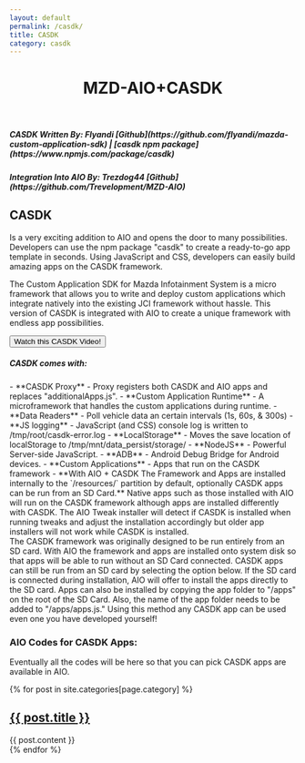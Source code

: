```yaml
---
layout: default
permalink: /casdk/
title: CASDK
category: casdk
---
```


<header id="header" style="" class="w3-center w3-header">
  <h1 id="mzd-title" class="mazda"> MZD-AIO+CASDK</h1>
</header>
<h5>CASDK Written By: Flyandi  <span class="icon icon-github"></span> [Github](https://github.com/flyandi/mazda-custom-application-sdk) | [casdk npm package](https://www.npmjs.com/package/casdk)</h5>

<h5>Integration Into AIO By: Trezdog44 <span class="icon icon-github"></span> [Github](https://github.com/Trevelopment/MZD-AIO)</h5>
<div class="w3-container">
<div class="w3-center">
<h2>CASDK</h2>Is a very exciting addition to AIO and opens the door to many possibilities. Developers can use the npm package "casdk" to create a ready-to-go app template in seconds. Using JavaScript and CSS, developers can easily build amazing apps on
the CASDK framework.
</div>

<div class="blog-text w3-container">
<p>The Custom Application SDK for Mazda Infotainment System is a micro framework that allows you to write and deploy custom applications which integrate natively into the existing JCI framework without hassle. This version of CASDK is integrated with AIO
to create a unique framework with endless app possibilities.</p>
<button onclick="$('#casdkVideo').slideToggle()" class="w3-button w3-block w3-center">
Watch this CASDK Video!</button>
<div id="casdkVideo" style="display:none">
<iframe width="1040" height="585" style="width:100%" src="https://www.youtube.com/embed/9C-wHNuiPqE" frameborder="0" allow="autoplay; encrypted-media" allowfullscreen></iframe>
</div>
<div class="w3-container">
<h5>CASDK comes with:</h5>
- **CASDK Proxy** - Proxy registers both CASDK and AIO apps and replaces "additionalApps.js".
- **Custom Application Runtime** - A microframework that handles the custom applications during runtime.
- **Data Readers** - Poll vehicle data an certain intervals (1s, 60s, & 300s)
- **JS logging** - JavaScript (and CSS) console log is written to /tmp/root/casdk-error.log
- **LocalStorage** - Moves the save location of localStorage to /tmp/mnt/data_persist/storage/
- **NodeJS** - Powerful Server-side JavaScript.
- **ADB** - Android Debug Bridge for Android devices.
- **Custom Applications** - Apps that run on the CASDK framework
- **With AIO + CASDK The Framework and Apps are installed internally to the `/resources/` partition by default, optionally CASDK apps can be run from an SD Card.**
 Native apps such as those installed with AIO will run on the CASDK framework although apps are installed differently with CASDK. The AIO Tweak installer will detect if CASDK is installed when running tweaks and adjust the installation accordingly but
older app installers will not work while CASDK is installed.

<div class="w3-panel">The CASDK framework was originally designed to be run entirely from an SD card. With AIO the framework and apps are installed onto system disk so that apps will be able to run without an SD Card connected. CASDK apps can still be run from an SD card by
  selecting the option below. If the SD card is connected during installation, AIO will offer to install the apps directly to the SD card. Apps can also be installed by copying the app folder to "/apps" on the root of the SD Card. Also, the name of the
  app folder needs to be added to "/apps/apps.js." Using this method any CASDK app can be used even one you have developed yourself!

### AIO Codes for CASDK Apps:

<p>Eventually all the codes will be here so that you can pick CASDK apps are available in AIO.</p>
<div class="casdk-app-grid">
{% for post in site.categories[page.category]  %}

<article><h1><a href="{{ post.url }}">{{ post.title }}</a></h1>
  <div class="post-content">{{ post.content }}</div></article>
{% endfor %}
</div>
<style>
.one-liners input[type=text] {
    width: 100px;
}
</style>
